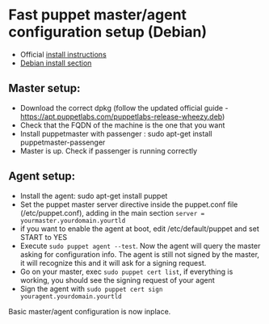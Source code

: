 # Fast puppet master/agent configuration setup (Debian)

* Official [install instructions](https://puppetlabs.com/misc/download-options)
* [Debian install section](https://docs.puppetlabs.com/guides/install_puppet/install_debian_ubuntu.html)

## Master setup:

* Download the correct dpkg (follow the updated official guide - https://apt.puppetlabs.com/puppetlabs-release-wheezy.deb)
* Check that the FQDN of the machine is the one that you want
* Install puppetmaster with passenger : sudo apt-get install puppetmaster-passenger
* Master is up. Check if passenger is running correctly

## Agent setup:

* Install the agent: sudo apt-get install puppet
* Set the puppet master server directive inside the puppet.conf file (/etc/puppet.conf), adding in the main section `server = yourmaster.yourdomain.yourtld`
* if you want to enable the agent at boot, edit /etc/default/puppet and set START to YES
* Execute `sudo puppet agent --test`. Now the agent will query the master asking for configuration info. The agent is still not signed by the master, it will recognize this and it will ask for a signing request.
* Go on your master, exec `sudo puppet cert list`, if everything is working, you should  see the signing request of your agent
* Sign the agent with `sudo puppet cert sign youragent.yourdomain.yourtld` 

Basic master/agent configuration is now inplace.
